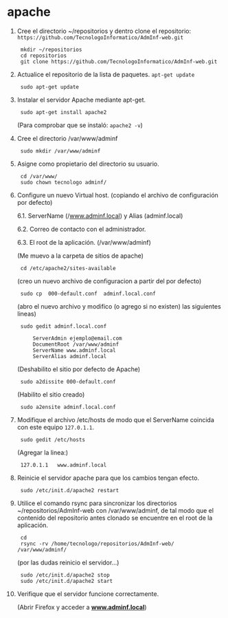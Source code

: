 # apache

1. Cree el directorio ~/repositorios y dentro clone el
repositorio: `https://github.com/TecnologoInformatico/AdmInf-web.git`

		mkdir ~/repositorios
		cd repositorios
		git clone https://github.com/TecnologoInformatico/AdmInf-web.git

2. Actualice el repositorio de la lista de paquetes.
    `apt-get update`

		sudo apt-get update

3. Instalar el servidor Apache mediante apt-get.

		sudo apt-get install apache2

	(Para comprobar que se instaló: `apache2 -v`)

4. Cree el directorio /var/www/adminf

		sudo mkdir /var/www/adminf

5. Asigne como propietario del directorio su usuario.

		cd /var/www/
		sudo chown tecnologo adminf/

6. Configure un nuevo Virtual host. (copiando el archivo de configuración por defecto)

	6.1. ServerName (/www.adminf.local) y Alias (adminf.local)

	6.2. Correo de contacto con el administrador.

	6.3. El root de la aplicación. (/var/www/adminf)


	(Me muevo a la carpeta de sitios de apache)
	
		cd /etc/apache2/sites-available
	
	(creo un nuevo archivo de configuracion a partir del por defecto)
	
		sudo cp  000-default.conf  adminf.local.conf
		
	(abro el nuevo archivo y modifico (o agrego si no existen) las siguientes lineas)
	
		sudo gedit adminf.local.conf
			
			ServerAdmin ejemplo@email.com
			DocumentRoot /var/www/adminf
			ServerName www.adminf.local
			ServerAlias adminf.local
	
	(Deshabilito el sitio por defecto de Apache)
	
		sudo a2dissite 000-default.conf
	
	(Habilito el sitio creado)
	
		sudo a2ensite adminf.local.conf

7. Modifique el archivo /etc/hosts de modo que el ServerName coincida con este equipo `127.0.1.1`.

		sudo gedit /etc/hosts
	
	(Agregar la linea:)
	
		127.0.1.1	www.adminf.local

8. Reinicie el servidor apache para que los cambios tengan efecto.

		sudo /etc/init.d/apache2 restart 

9. Utilice el comando rsync para sincronizar los directorios ~/repositorios/AdmInf-web con /var/www/adminf, de tal modo que el contenido del repositorio antes clonado se encuentre en el root de la aplicación.

		cd
		rsync -rv /home/tecnologo/repositorios/AdmInf-web/ /var/www/adminf/
	
	(por las dudas reinicio el servidor...)
	
		sudo /etc/init.d/apache2 stop
		sudo /etc/init.d/apache2 start
  
10. Verifique que el servidor funcione correctamente.

	(Abrir Firefox y acceder a **www.adminf.local**)



